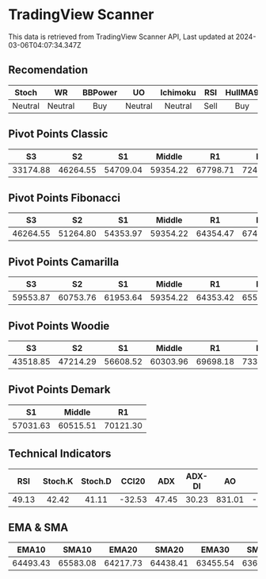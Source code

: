 # TradingView Scanner
This data is retrieved from TradingView Scanner API, Last updated at 2024-03-06T04:07:34.347Z

## Recomendation
| Stoch | WR | BBPower | UO | Ichimoku | RSI | HullMA9 |
| :---: | :---: | :---: | :---: | :---: | :---: | :---: |
| Neutral | Neutral | Buy | Neutral | Neutral | Sell | Buy |

## Pivot Points Classic
| S3 | S2 | S1 | Middle | R1 | R2 | R3 |
| :---: | :---: | :---: | :---: | :---: | :---: | :---: |
| 33174.88 | 46264.55 | 54709.04 | 59354.22 | 67798.71 | 72443.89 | 85533.56 |

## Pivot Points Fibonacci
| S3 | S2 | S1 | Middle | R1 | R2 | R3 |
| :---: | :---: | :---: | :---: | :---: | :---: | :---: |
| 46264.55 | 51264.80 | 54353.97 | 59354.22 | 64354.47 | 67443.64 | 72443.89 |

## Pivot Points Camarilla
| S3 | S2 | S1 | Middle | R1 | R2 | R3 |
| :---: | :---: | :---: | :---: | :---: | :---: | :---: |
| 59553.87 | 60753.76 | 61953.64 | 59354.22 | 64353.42 | 65553.30 | 66753.19 |

## Pivot Points Woodie
| S3 | S2 | S1 | Middle | R1 | R2 | R3 |
| :---: | :---: | :---: | :---: | :---: | :---: | :---: |
| 43518.85 | 47214.29 | 56608.52 | 60303.96 | 69698.18 | 73393.63 | 82787.86 |

## Pivot Points Demark
| S1 | Middle | R1 |
| :---: | :---: | :---: |
| 57031.63 | 60515.51 | 70121.30 |

## Technical Indicators
| RSI | Stoch.K | Stoch.D | CCI20 | ADX | ADX-DI | AO | Mom | MACD | MACD | W.R | HullMA9 |
| :---: | :---: | :---: | :---: | :---: | :---: | :---: | :---: | :---: | :---: | :---: | :---: |
| 49.13 | 42.42 | 41.11 | -32.53 | 47.45 | 30.23 | 831.01 | -2992.07 | 739.44 | 1256.19 | -58.15 | 62215.93 |

## EMA & SMA
| EMA10 | SMA10 | EMA20 | SMA20 | EMA30 | SMA30 | EMA50 | SMA50 | EMA100 | SMA100 | EMA200 | SMA200 |
| :---: | :---: | :---: | :---: | :---: | :---: | :---: | :---: | :---: | :---: | :---: | :---: |
| 64493.43 | 65583.08 | 64217.73 | 64438.41 | 63455.54 | 63630.82 | 61724.04 | 62056.63 | 58193.78 | 56879.23 | 53812.93 | 52002.32 |